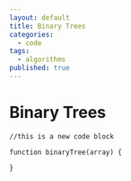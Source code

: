 ```yaml
---
layout: default
title: Binary Trees
categories:
  - code
tags:
  - algorithms
published: true
---
```


Binary Trees
============

```
//this is a new code block

function binaryTree(array) {

}
```
